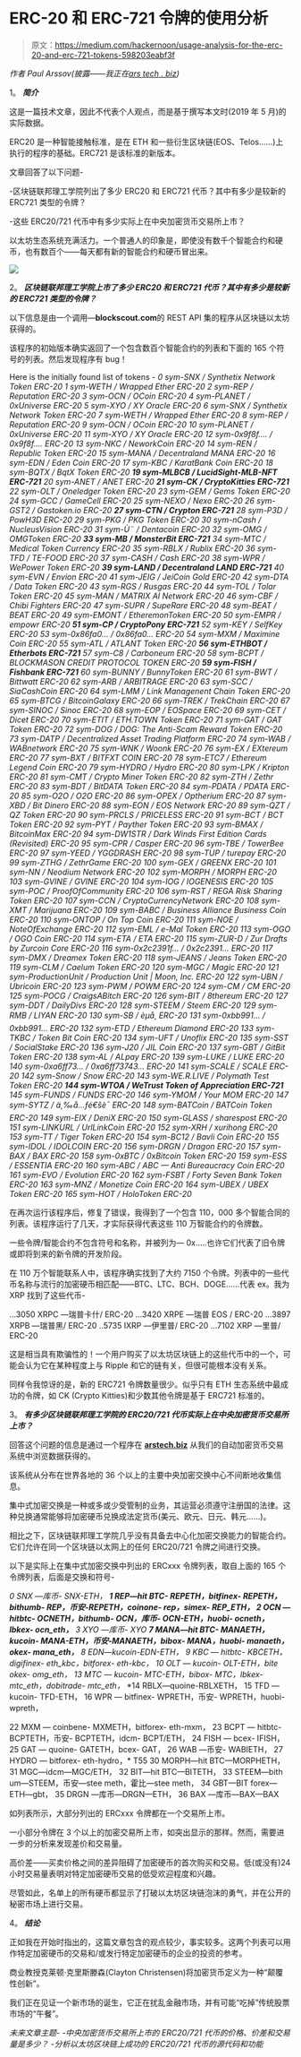 # ERC-20 和 ERC-721 令牌的使用分析

> 原文：<https://medium.com/hackernoon/usage-analysis-for-the-erc-20-and-erc-721-tokens-598203eabf3f>

*作者 Paul Arssov(披露——我正在*[*ars tech . biz*](https://arstech.biz)*)*

1。 ***简介***

这是一篇技术文章，因此不代表个人观点，而是基于撰写本文时(2019 年 5 月)的实际数据。

ERC20 是一种智能接触标准，是在 ETH 和一些衍生区块链(EOS、Telos……)上执行的程序的基础。ERC721 是该标准的新版本。

文章回答了以下问题-

-区块链联邦理工学院列出了多少 ERC20 和 ERC721 代币？其中有多少是较新的 ERC721 类型的令牌？

-这些 ERC20/721 代币中有多少实际上在中央加密货币交易所上市？

以太坊生态系统充满活力。一个普通人的印象是，即使没有数千个智能合约和硬币，也有数百个——每天都有新的智能合约和硬币冒出来。

![](img/d19628800e536fbb971709deb11ca1e0.png)

2。 ***区块链联邦理工学院上市了多少 ERC20 和 ERC721 代币？其中有多少是较新的 ERC721 类型的令牌？***

以下信息是由一个调用—**blockscout.com**的 REST API 集的程序从区块链以太坊获得的。

该程序的初始版本确实返回了一个包含数百个智能合约的列表和下面的 165 个符号的列表。然后发现程序有 bug！

Here is the initially found list of tokens -
*0 sym-SNX / Synthetix Network Token ERC-20
1 sym-WETH / Wrapped Ether ERC-20
2 sym-REP / Reputation ERC-20
3 sym-OCN / OCoin ERC-20
4 sym-PLANET / 0xUniverse ERC-20
5 sym-XYO / XY Oracle ERC-20
6 sym-SNX / Synthetix Network Token ERC-20
7 sym-WETH / Wrapped Ether ERC-20
8 sym-REP / Reputation ERC-20
9 sym-OCN / OCoin ERC-20
10 sym-PLANET / 0xUniverse ERC-20
11 sym-XYO / XY Oracle ERC-20
12 sym-0x9f8f…. / 0x9f8f…. ERC-20
13 sym-NKC / NeworkCoin ERC-20
14 sym-REN / Republic Token ERC-20
15 sym-MANA / Decentraland MANA ERC-20
16 sym-EDN / Eden Coin ERC-20
17 sym-KBC / KaratBank Coin ERC-20
18 sym-BQTX / BqtX Token ERC-20* ***19 sym-MLBCB / LucidSight-MLB-NFT ERC-721*** *20 sym-ANET / ANET ERC-20* ***21 sym-CK / CryptoKitties ERC-721*** *22 sym-OLT / Oneledger Token ERC-20
23 sym-GEM / Gems Token ERC-20
24 sym-GCC / GameCell ERC-20
25 sym-NEXO / Nexo ERC-20
26 sym-GST2 / Gastoken.io ERC-20* ***27 sym-CTN / Crypton ERC-721*** *28 sym-P3D / PowH3D ERC-20
29 sym-PKG / PKG Token ERC-20
30 sym-nCash / NucleusVision ERC-20
31 sym-Ù¨ / Dentacoin ERC-20
32 sym-OMG / OMGToken ERC-20* ***33 sym-MB / MonsterBit ERC-721*** *34 sym-MTC / Medical Token Currency ERC-20
35 sym-RBLX / Rublix ERC-20
36 sym-TFD / TE-FOOD ERC-20
37 sym-CASH / Cash ERC-20
38 sym-WPR / WePower Token ERC-20* ***39 sym-LAND / Decentraland LAND ERC-721*** *40 sym-EVN / Envion ERC-20
41 sym-JEIG / JeiCoin Gold ERC-20
42 sym-DTA / Data Token ERC-20
43 sym-RGS / Rusgas ERC-20
44 sym-TOL / Tolar Token ERC-20
45 sym-MAN / MATRIX AI Network ERC-20
46 sym-CBF / Chibi Fighters ERC-20
47 sym-SUPR / SupeRare ERC-20
48 sym-BEAT / BEAT ERC-20
49 sym-EMONT / EtheremonToken ERC-20
50 sym-EMPR / empowr ERC-20* ***51 sym-CP / CryptoPony ERC-721*** *52 sym-KEY / SelfKey ERC-20
53 sym-0x86fa0… / 0x86fa0… ERC-20
54 sym-MXM / Maximine Coin ERC-20
55 sym-ATL / ATLANT Token ERC-20* ***56 sym-ETHBOT / Etherbots ERC-721*** *57 sym-C8 / Carboneum ERC-20
58 sym-BCPT / BLOCKMASON CREDIT PROTOCOL TOKEN ERC-20* ***59 sym-FISH / Fishbank ERC-721*** *60 sym-BUNNY / BunnyToken ERC-20
61 sym-BWT / Bittwatt ERC-20
62 sym-ARB / ARBITRAGE ERC-20
63 sym-SCC / SiaCashCoin ERC-20
64 sym-LMM / Link Managenent Chain Token ERC-20
65 sym-BTCG / BitcoinGalaxy ERC-20
66 sym-TREK / TrekChain ERC-20
67 sym-SINOC / Sinoc ERC-20
68 sym-EOP / EOSpace ERC-20
69 sym-CET / Dicet ERC-20
70 sym-ETIT / ETH.TOWN Token ERC-20
71 sym-GAT / GAT Token ERC-20
72 sym-DOG / DOG: The Anti-Scam Reward Token ERC-20
73 sym-DATP / Decentralized Asset Trading Platform ERC-20
74 sym-WAB / WABnetwork ERC-20
75 sym-WNK / Woonk ERC-20
76 sym-EX / EXtereum ERC-20
77 sym-BXT / BITFXT COIN ERC-20
78 sym-ETC7 / Ethereum Legend Coin ERC-20
79 sym-HYDRO / Hydro ERC-20
80 sym-LPK / Kripton ERC-20
81 sym-CMT / Crypto Miner Token ERC-20
82 sym-ZTH / Zethr ERC-20
83 sym-BDT / BitDATA Token ERC-20
84 sym-PDATA / PDATA ERC-20
85 sym-O2O / O2O ERC-20
86 sym-OPEX / Optherium ERC-20
87 sym-XBD / Bit Dinero ERC-20
88 sym-EON / EOS Network ERC-20
89 sym-QZT / QZ Token ERC-20
90 sym-PRCLS / PRICELESS ERC-20
91 sym-BCT / BCT Token ERC-20
92 sym-PYT / Payther Token ERC-20
93 sym-BMAX / BitcoinMax ERC-20
94 sym-DW1STR / Dark Winds First Edition Cards (Revisited) ERC-20
95 sym-CPR / Casper ERC-20
96 sym-TBE / TowerBee ERC-20
97 sym-YEED / YGGDRASH ERC-20
98 sym-TUP / turepay ERC-20
99 sym-ZTHG / ZethrGame ERC-20
100 sym-GEX / GREENX ERC-20
101 sym-NN / Neodium Network ERC-20
102 sym-MORPH / MORPH ERC-20
103 sym-GVINE / GVINE ERC-20
104 sym-IOG / IOGENESIS ERC-20
105 sym-POC / ProofOfCommunity ERC-20
106 sym-RST / REGA Risk Sharing Token ERC-20
107 sym-CCN / CryptoCurrencyNetwork ERC-20
108 sym-XMT / Marijuana ERC-20
109 sym-BABC / Business Alliance Business Coin ERC-20
110 sym-ONTOP / On Top Coin ERC-20
111 sym-NOE / NoteOfExchange ERC-20
112 sym-EML / e-Mal Token ERC-20
113 sym-OGO / OGO Coin ERC-20
114 sym-ETA / ETA ERC-20
115 sym-ZUR-D / Zur Drafts by Zurcoin Core ERC-20
116 sym-0x2c2391f… / 0x2c2391… ERC-20
117 sym-DMX / Dreamex Token ERC-20
118 sym-JEANS / Jeans Token ERC-20
119 sym-CLM / Caelum Token ERC-20
120 sym-MGC / Magic ERC-20
121 sym-ProductionUnit / Production Unit | Moon, Inc. ERC-20
122 sym-UBN / Ubricoin ERC-20
123 sym-PWM / POWM ERC-20
124 sym-CM / CM ERC-20
125 sym-POCG / CraigsABitch ERC-20
126 sym-BIT / 8thereum ERC-20
127 sym-DDT / DailyDivs ERC-20
128 sym-STEEM / Steem ERC-20
129 sym-RMB / LIYAN ERC-20
130 sym-SB / èµå¸ ERC-20
131 sym-0xbb991… / 0xbb991… ERC-20
132 sym-ETD / Ethereum Diamond ERC-20
133 sym-TKBC / Token Bit Coin ERC-20
134 sym-UFT / Unoflix ERC-20
135 sym-SST / SocialStake ERC-20
136 sym-J20 / JIL Coin ERC-20
137 sym-GBT / GitBit Token ERC-20
138 sym-AL / ALpay ERC-20
139 sym-LUKE / LUKE ERC-20
140 sym-0xa6ff73… / 0xa6ff73743… ERC-20
141 sym-SCALE / SCALE ERC-20
142 sym-Snow / Snow ERC-20
143 sym-WE.R.LIVE / Polymath Test Token ERC-20* ***144 sym-WTOA / WeTrust Token of Appreciation ERC-721*** *145 sym-FUNDS / FUNDS ERC-20
146 sym-YMOM / Your MOM ERC-20
147 sym-SYTZ / ä¸‰å…ƒé€šè¯ ERC-20
148 sym-BATCoin / BATCoin Token ERC-20
149 sym-EIX / DeniX ERC-20
150 sym-GLASS / sharespost ERC-20
151 sym-LINKURL / UrlLinkCoin ERC-20
152 sym-XRH / xurihong ERC-20
153 sym-TT / Tiger Token ERC-20
154 sym-BC12 / Bavli Coin ERC-20
155 sym-IDOL / IDOLCOIN ERC-20
156 sym-DRGN / Dragon ERC-20
157 sym-BAX / BAX ERC-20
158 sym-0xBTC / 0xBitcoin Token ERC-20
159 sym-ESS / ESSENTIA ERC-20
160 sym-ABC / ABC — Anti Bureaucracy Coin ERC-20
161 sym-EVO / Evolution ERC-20
162 sym-FSBT / Forty Seven Bank Token ERC-20
163 sym-MNZ / Monetize Coin ERC-20
164 sym-UBEX / UBEX Token ERC-20
165 sym-HOT / HoloToken ERC-20*

在再次运行该程序后，修复了错误，我得到了一个包含 110，000 多个智能合同的列表。该程序运行了几天，才实际获得代表这些 110 万智能合约的令牌数。

一些令牌/智能合约不包含符号和名称，并被列为— 0x…..也许它们代表了旧令牌或即将到来的新令牌的开发阶段。

在 110 万个智能联系人中，该程序确实找到了大约 7150 个令牌。列表中的一些代币名称与流行的加密硬币相匹配——BTC、LTC、BCH、DOGE……代表 ex。我为 XRP 找到了这些代币-

…3050 XRPC —瑞普卡什/ ERC-20
…3420 XRPE —瑞普 EOS / ERC-20
…3897 XRPB —瑞普黑/ ERC-20
..5735 IXRP —伊里普/ ERC-20
…7102 XRP —里普/ ERC-20

这是相当具有欺骗性的！一个用户购买了以太坊区块链上的这些代币中的一个，可能会认为它在某种程度上与 Ripple 和它的链有关，但很可能根本没有关系。

同样令我惊讶的是，新的 ERC721 令牌数量很少。似乎只有 ETH 生态系统中最成功的令牌，如 CK (Crypto Kitties)和少数其他令牌是基于 ERC721 标准的。

3。 ***有多少区块链联邦理工学院的 ERC20/721 代币实际上在中央加密货币交易所上市？***

回答这个问题的信息是通过一个程序在 [**arstech.biz**](https:/arstech.biz) 从我们的自动加密货币交易系统中浏览数据获得的。

该系统从分布在世界各地的 36 个以上的主要中央加密交换中心不间断地收集信息。

集中式加密交换是一种或多或少受管制的业务，其运营必须遵守注册国的法律。这种兑换通常能够将加密硬币兑换成法定货币(美元、欧元、日元、韩元……)。

相比之下，区块链联邦理工学院几乎没有具备去中心化加密交换能力的智能合约。它们允许在同一个区块链以太网上的任何 ERC20/721 令牌之间进行交换。

以下是实际上在集中式加密交换中列出的 ERCxxx 令牌列表，取自上面的 165 个令牌列表，后面是交换和符号-

*0 SNX —库币- SNX-ETH，* ***1 REP—hit BTC- REPETH，bitfinex- REPETH，bithumb- REP，币安-REPETH，coinone- rep，simex- REP_ETH，
2 OCN — hitbtc- OCNETH，bithumb- OCN，库币- OCN-ETH，huobi- ocneth，lbkex- ocn_eth，*** *3 XYO —库币- XYO* ***7 MANA—hit BTC- MANAETH，kucoin- MANA-ETH，币安-MANAETH，bibox- MANA，huobi- manaeth，okex- mana_eth，*** *8 EDN—kucoin-EDN-ETH，
9 KBC — hitbtc- KBCETH，digifinex- eth_kbc，bitforex- eth-kbc，
10 OLT — kucoin- OLT-ETH，bite okex- omg_eth，
13 MTC — kucoin- MTC-ETH，bibox- MTC，lbkex- mtc_eth，dobitrade- mtc_eth，* *14 RBLX—quoine-RBLXETH，
15 TFD — kucoin- TFD-ETH，
16 WPR — bitfinex- WPRETH，币安- WPRETH，huobi- wpreth，

22 MXM — coinbene- MXMETH，bitforex- eth-mxm，
23 BCPT — hitbtc- BCPTETH，币安- BCPTETH，idcm- BCPT/ETH，
24 FISH — bcex- IFISH，
25 GAT — quoine- GATETH，bcex- GAT，
26 WAB —币安- WABIETH，
27 HYDRO — bitforex- eth-hydro，* T55
30 MORPH—hit BTC—MORPHETH，
31 MGC—idcm—MGC/ETH，
32 BIT—hit BTC—BITETH，
33 STEEM—bith um—STEEM，币安—stee meth，霍比—stee meth，
34 GBT—BIT forex—ETH—gbt，
35 DRGN —库币—DRGN—ETH，
36 BAX —库币—BAX—BAX

如列表所示，大部分列出的 ERCxxx 令牌都在一个交易所上市。

一小部分令牌在 3 个以上的加密交易所上市，如突出显示的那样。然而，需要进一步的分析来发现差价和交易量。

高价差——买卖价格之间的差异阻碍了加密硬币的首次购买和交易。低(或没有)24 小时交易量表明对特定加密硬币交易的低受欢迎程度和兴趣。

尽管如此，名单上的所有硬币都显示了打破以太坊区块链泡沫的勇气，并在公开的秘密市场上进行交易。

4。 ***结论***

正如我在开始时指出的，这篇文章包含的观点较少，事实较多。这两个列表可以用作特定加密硬币的交易和/或发行特定加密硬币的企业的投资的参考。

商业教授克莱顿·克里斯滕森(Clayton Christensen)将加密货币定义为一种“颠覆性创新”。

我们正在见证一个新市场的诞生，它正在扰乱金融市场，并有可能“吃掉”传统股票市场的“午餐”。

*未来文章主题-
-中央加密货币交易所上市的 ERC20/721 代币的价格、价差和交易量是多少？
-分析以太坊区块链上成功的 ERC20/721 代币的源代码和功能*